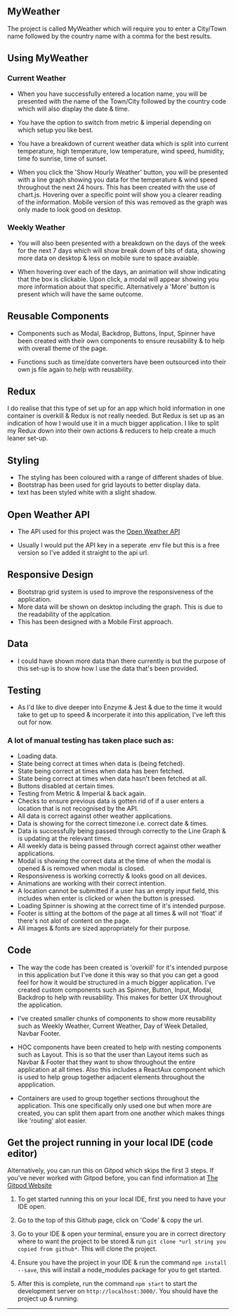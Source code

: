 ## MyWeather

The project is called MyWeather which will require you to enter a City/Town name followed by the country name with a comma for the best results.

## Using MyWeather

### Current Weather

- When you have successfully entered a location name, you will be presented with the name of the Town/City followed by the country code which will also display the date & time.

- You have the option to switch from metric & imperial depending on which setup you like best.

- You have a breakdown of current weather data which is split into current temperature, high temperature, low temperature, wind speed, humidity, time fo sunrise, time of sunset.

- When you click the 'Show Hourly Weather' button, you will be presented with a line graph showing you data for the temperature & wind speed throughout the next 24 hours. This has been created with the use of chart.js. Hovering over a specific point will show you a clearer reading of the information. Mobile version of this was removed as the graph was only made to look good on desktop.

### Weekly Weather

- You will also been presented with a breakdown on the days of the week for the next 7 days which will show break down of bits of data, showing more data on desktop & less on mobile sure to space avaiable.

- When hovering over each of the days, an animation will show indicating that the box is clickable. Upon click, a modal will appear showing you more information about that specific. Alternatively a 'More' button is present which will have the same outcome.

## Reusable Components

- Components such as Modal, Backdrop, Buttons, Input, Spinner have been created with their own components to ensure reusability & to help with overall theme of the page.

- Functions such as time/date converters have been outsourced into their own js file again to help with reusability.

## Redux

I do realise that this type of set up for an app which hold information in one container is overkill & Redux is not really needed. But Redux is set up as an indication of how I would use it in a much bigger application. I like to split my Redux down into their own actions & reducers to help create a much leaner set-up.

## Styling

- The styling has been coloured with a range of different shades of blue. 
- Bootstrap has been used for grid layouts to better display data.
- text has been styled white with a slight shadow.

## Open Weather API

- The API used for this project was the [Open Weather API](https://openweathermap.org/)

- Usually I would put the API key in a seperate .env file but this is a free version so I've added it straight to the api url.

## Responsive Design

- Bootstrap grid system is used to improve the responsiveness of the application.
- More data will be shown on desktop including the graph. This is due to the readability of the applcation.
- This has been designed with a Mobile First approach.

## Data

- I could have shown more data than there currently is but the purpose of this set-up is to show how I use the data that's been provided.

## Testing

- As I'd like to dive deeper into Enzyme & Jest & due to the time it would take to get up to speed & incorperate it into this application, I've left this out for now.

### A lot of manual testing has taken place such as:

- Loading data.
- State being correct at times when data is (being fetched).
- State being correct at times when data has been fetched.
- State being correct at times when data hasn't been fetched at all.
- Buttons disabled at certain times.
- Testing from Metric & Imperial & back again.
- Checks to ensure previous data is gotten rid of if a user enters a location that is not recognised by the API.
- All data is correct against other weather applications.
- Data is showing for the correct timezone i.e. correct date & times.
- Data is successfully being passed through correctly to the Line Graph & is updating at the relevant times.
- All weekly data is being passed through correct against other weather applications.
- Modal is showing the correct data at the time of when the modal is opened & is removed when modal is closed.
- Responsiveness is working correctly & looks good on all devices.
- Animations are working with their correct intention.
- A location cannot be submitted if a user has an empty input field, this includes when enter is clicked or when the button is pressed.
- Loading Spinner is showing at the correct time of it's intended purpose.
- Footer is sitting at the bottom of the page at all times & will not 'float' if there's not alot of content on the page.
- All images & fonts are sized appropriately for their purpose.


## Code

- The way the code has been created is 'overkill' for it's intended purpose in this application but I've done it this way so that you can get a good feel for how it would be structured in a much bigger application. I've created custom components such as Spinner, Button, Input, Modal, Backdrop to help with reusability. This makes for better UX throughout the application.

- I've created smaller chunks of components to show more reusability such as Weekly Weather, Current Weather, Day of Week Detailed, Navbar Footer.

- HOC components have been created to help with nesting components such as Layout. This is so that the user than Layout items such as Navbar & Footer that they want to show throughout the entire application at all times. Also this includes a ReactAux component which is used to help group together adjacent elements throughout the appplication.

- Containers are used to group together sections throughout the application. This one specifically only used one but when more are created, you can split them apart from one another which makes things like 'routing' alot easier.

## Get the project running in your local IDE (code editor)

Alternatively, you can run this on Gitpod which skips the first 3 steps. If you've never worked with Gitpod before, you can find information at [The Gitpod Website](https://www.gitpod.io/)

1. To get started running this on your local IDE, first you need to have your IDE open.

2. Go to the top of this Github page, click on 'Code' & copy the url.

3. Go to your IDE & open your terminal, ensure you are in correct directory where to want the project to be stored & run `git clone *url string you copied from github*`. This will clone the project.

4. Ensure you have the project in your IDE & run the command `npm install --save`, this will install a node_modules package for you to get started.

5. After this is complete, run the command `npm start` to start the development server on `http://localhost:3000/`. You should have the project up & running.


--------------------------------------------------



